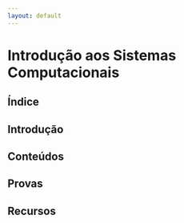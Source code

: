 ```yaml
---
layout: default
---
```


# Introdução aos Sistemas Computacionais

## Índice


## Introdução


## Conteúdos


## Provas


## Recursos